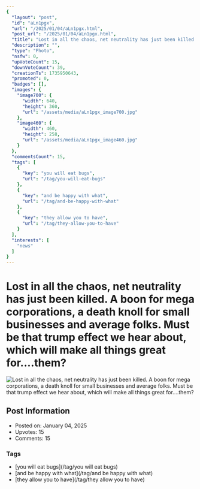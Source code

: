 ```yaml
---
{
  "layout": "post",
  "id": "aLn1pgx",
  "url": "/2025/01/04/aLn1pgx.html",
  "post_url": "/2025/01/04/aLn1pgx.html",
  "title": "Lost in all the chaos, net neutrality has just been killed. A boon for mega corporations, a death knoll for small businesses and average folks. Must be that trump effect we hear about, which will make all things great for....them?",
  "description": "",
  "type": "Photo",
  "nsfw": 0,
  "upVoteCount": 15,
  "downVoteCount": 39,
  "creationTs": 1735950643,
  "promoted": 0,
  "badges": [],
  "images": {
    "image700": {
      "width": 640,
      "height": 360,
      "url": "/assets/media/aLn1pgx_image700.jpg"
    },
    "image460": {
      "width": 460,
      "height": 258,
      "url": "/assets/media/aLn1pgx_image460.jpg"
    }
  },
  "commentsCount": 15,
  "tags": [
    {
      "key": "you will eat bugs",
      "url": "/tag/you-will-eat-bugs"
    },
    {
      "key": "and be happy with what",
      "url": "/tag/and-be-happy-with-what"
    },
    {
      "key": "they allow you to have",
      "url": "/tag/they-allow-you-to-have"
    }
  ],
  "interests": [
    "news"
  ]
}
---
```


# Lost in all the chaos, net neutrality has just been killed. A boon for mega corporations, a death knoll for small businesses and average folks. Must be that trump effect we hear about, which will make all things great for....them?

![Lost in all the chaos, net neutrality has just been killed. A boon for mega corporations, a death knoll for small businesses and average folks. Must be that trump effect we hear about, which will make all things great for....them?](/assets/media/aLn1pgx_image700.jpg)

## Post Information

- Posted on: January 04, 2025
- Upvotes: 15
- Comments: 15

### Tags

- [you will eat bugs](/tag/you will eat bugs)
- [and be happy with what](/tag/and be happy with what)
- [they allow you to have](/tag/they allow you to have)
